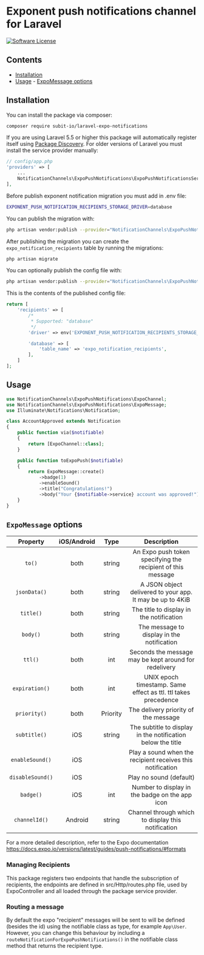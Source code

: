 # Exponent push notifications channel for Laravel

[![Software License](https://img.shields.io/badge/license-MIT-brightgreen.svg?style=flat-square)](LICENSE.md)

## Contents

-   [Installation](#installation)
-   [Usage](#usage) - [ExpoMessage options](#expomessage-options)

## Installation

You can install the package via composer:

```bash
composer require subit-io/laravel-expo-notifications
```

If you are using Laravel 5.5 or higher this package will automatically register itself using [Package Discovery](https://laravel.com/docs/5.5/packages#package-discovery). For older versions of Laravel you must install the service provider manually:

```php
// config/app.php
'providers' => [
    ...
    NotificationChannels\ExpoPushNotifications\ExpoPushNotificationsServiceProvider::class,
],

```

Before publish exponent notification migration you must add in .env file:

```bash
EXPONENT_PUSH_NOTIFICATION_RECIPIENTS_STORAGE_DRIVER=database
```

You can publish the migration with:

```bash
php artisan vendor:publish --provider="NotificationChannels\ExpoPushNotifications\ExpoPushNotificationsServiceProvider" --tag="migrations"
```

After publishing the migration you can create the `expo_notification_recipients` table by running the migrations:

```bash
php artisan migrate
```

You can optionally publish the config file with:

```bash
php artisan vendor:publish --provider="NotificationChannels\ExpoPushNotifications\ExpoPushNotificationsServiceProvider" --tag="config"
```

This is the contents of the published config file:

```php
return [
    'recipients' => [
        /*
         * Supported: "database"
         */
        'driver' => env('EXPONENT_PUSH_NOTIFICATION_RECIPIENTS_STORAGE_DRIVER', 'file'),

        'database' => [
            'table_name' => 'expo_notification_recipients',
        ],
    ]
];
```

## Usage

```php
use NotificationChannels\ExpoPushNotifications\ExpoChannel;
use NotificationChannels\ExpoPushNotifications\ExpoMessage;
use Illuminate\Notifications\Notification;

class AccountApproved extends Notification
{
    public function via($notifiable)
    {
        return [ExpoChannel::class];
    }

    public function toExpoPush($notifiable)
    {
        return ExpoMessage::create()
            ->badge(1)
            ->enableSound()
            ->title("Congratulations!")
            ->body("Your {$notifiable->service} account was approved!");
    }
}
```
## `ExpoMessage` options

|     Property     | iOS/Android |   Type   |                           Description                          |
|:----------------:|:-----------:|:--------:|:--------------------------------------------------------------:|
|      `to()`      |     both    |  string  | An Expo push token specifying the recipient of this message    |
|   `jsonData()`   |     both    |  string  | A JSON object delivered to your app. It may be up to 4KiB      |
|     `title()`    |     both    |  string  | The title to display in the notification                       |
|     `body()`     |     both    |  string  | The message to display in the notification                     |
|      `ttl()`     |     both    |    int   | Seconds the message may be kept around for redelivery          |
|  `expiration()`  |     both    |    int   | UNIX epoch timestamp. Same effect as ttl. ttl takes precedence |
|   `priority()`   |     both    | Priority | The delivery priority of the message                           |
|   `subtitle()`   |     iOS     |  string  | The subtitle to display in the notification below the title    |
|  `enableSound()` |     iOS     |          | Play a sound when the recipient receives this notification     |
| `disableSound()` |     iOS     |          | Play no sound (default)                                        |
|     `badge()`    |     iOS     |    int   | Number to display in the badge on the app icon                 |
|   `channelId()`  |   Android   |  string  | Channel through which to display this notification             |

For a more detailed description, refer to the Expo documentation https://docs.expo.io/versions/latest/guides/push-notifications/#formats

### Managing Recipients

This package registers two endpoints that handle the subscription of recipients, the endpoints are defined in src/Http/routes.php file, used by ExpoController and all loaded through the package service provider. 

### Routing a message

By default the expo "recipient" messages will be sent to will be defined (besides the id) using the notifiable class as type, for example `App\User`. However, you can change this behaviour by including a `routeNotificationForExpoPushNotifications()` in the notifiable class method that returns the recipient type.
